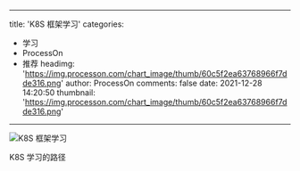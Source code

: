 
---
title: 'K8S 框架学习'
categories: 
 - 学习
 - ProcessOn
 - 推荐
headimg: 'https://img.processon.com/chart_image/thumb/60c5f2ea63768966f7dde316.png'
author: ProcessOn
comments: false
date: 2021-12-28 14:20:50
thumbnail: 'https://img.processon.com/chart_image/thumb/60c5f2ea63768966f7dde316.png'
---

<div>   
<img class="thumb" alt="K8S 框架学习" src="https://img.processon.com/chart_image/thumb/60c5f2ea63768966f7dde316.png" referrerpolicy="no-referrer">
<p>K8S 学习的路径</p>  
</div>
            
